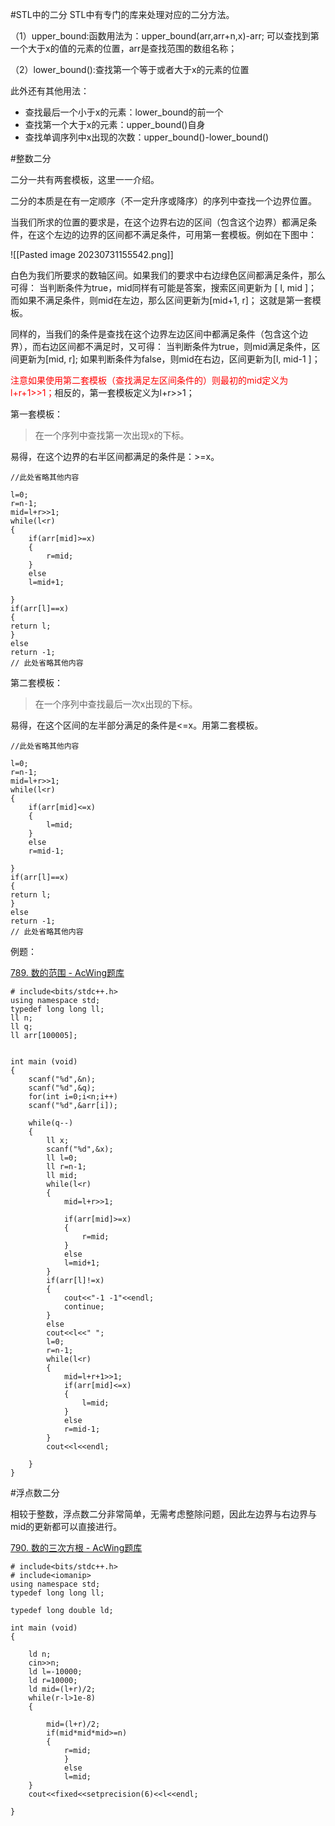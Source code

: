 #STL中的二分
STL中有专门的库来处理对应的二分方法。

（1）upper_bound:函数用法为：upper_bound(arr,arr+n,x)-arr;
可以查找到第一个大于x的值的元素的位置，arr是查找范围的数组名称；

（2）lower_bound():查找第一个等于或者大于x的元素的位置

此外还有其他用法：
+ 查找最后一个小于x的元素：lower_bound的前一个
+ 查找第一个大于x的元素：upper_bound()自身
+ 查找单调序列中x出现的次数：upper_bound()-lower_bound()

#整数二分

二分一共有两套模板，这里一一介绍。

二分的本质是在有一定顺序（不一定升序或降序）的序列中查找一个边界位置。

当我们所求的位置的要求是，在这个边界右边的区间（包含这个边界）都满足条件，在这个左边的边界的区间都不满足条件，可用第一套模板。例如在下图中：

![[Pasted image 20230731155542.png]]

白色为我们所要求的数轴区间。如果我们的要求中右边绿色区间都满足条件，那么可得：
当判断条件为true，mid同样有可能是答案，搜索区间更新为 [ l, mid  ]；
而如果不满足条件，则mid在左边，那么区间更新为[mid+1,  r]；
这就是第一套模板。

同样的，当我们的条件是查找在这个边界左边区间中都满足条件（包含这个边界），而右边区间都不满足时，又可得：
当判断条件为true，则mid满足条件，区间更新为[mid,  r];
如果判断条件为false，则mid在右边，区间更新为[l, mid-1 ]；

<font color=red>注意如果使用第二套模板（查找满足左区间条件的）则最初的mid定义为l+r+1>>1；</font>相反的，第一套模板定义为l+r>>1；

第一套模板：

>在一个序列中查找第一次出现x的下标。

易得，在这个边界的右半区间都满足的条件是：>=x。

```
//此处省略其他内容

l=0;
r=n-1;
mid=l+r>>1;
while(l<r)
{
	if(arr[mid]>=x)
	{
		r=mid;
	}
	else 
	l=mid+1;

}
if(arr[l]==x)
{
return l;
}
else
return -1;
// 此处省略其他内容
```

第二套模板：

>在一个序列中查找最后一次x出现的下标。

易得，在这个区间的左半部分满足的条件是<=x。用第二套模板。

```
//此处省略其他内容

l=0;
r=n-1;
mid=l+r>>1;
while(l<r)
{
	if(arr[mid]<=x)
	{
		l=mid;
	}
	else 
	r=mid-1;

}
if(arr[l]==x)
{
return l;
}
else
return -1;
// 此处省略其他内容

```

例题：

[789. 数的范围 - AcWing题库](https://www.acwing.com/problem/content/791/)

```
# include<bits/stdc++.h>
using namespace std;
typedef long long ll;
ll n;
ll q;
ll arr[100005];


int main (void)
{
	scanf("%d",&n);
	scanf("%d",&q);
	for(int i=0;i<n;i++)
	scanf("%d",&arr[i]);
	
	while(q--)
	{
		ll x;
		scanf("%d",&x);
		ll l=0;
		ll r=n-1;
		ll mid;
		while(l<r)
		{
			mid=l+r>>1;
			
			if(arr[mid]>=x)
			{
				r=mid;
			}
			else 
			l=mid+1;
		}
		if(arr[l]!=x)
		{
			cout<<"-1 -1"<<endl;
			continue;
		}
		else
		cout<<l<<" ";
		l=0;
		r=n-1;
		while(l<r)
		{
			mid=l+r+1>>1;
			if(arr[mid]<=x)
			{
				l=mid;
			}
			else
			r=mid-1;
		}
		cout<<l<<endl;
		
	}		
}

```

#浮点数二分

相较于整数，浮点数二分非常简单，无需考虑整除问题，因此左边界与右边界与mid的更新都可以直接进行。

[790. 数的三次方根 - AcWing题库](https://www.acwing.com/problem/content/792/)

```
# include<bits/stdc++.h>
# include<iomanip>
using namespace std;
typedef long long ll;

typedef long double ld;

int main (void)
{
		
	ld n;
	cin>>n;
	ld l=-10000;
	ld r=10000;
	ld mid=(l+r)/2;
	while(r-l>1e-8)
	{
	
		mid=(l+r)/2;
		if(mid*mid*mid>=n)
		{
			r=mid;
			}	
			else
			l=mid;
	}	
	cout<<fixed<<setprecision(6)<<l<<endl;
	
} 

```


